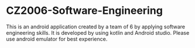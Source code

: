 # CZ2006-Software-Engineering
This is an android application created by a team of 6 by applying software engineering skills. 
It is developed by using kotlin and Android studio. Please use android emulator for best experience.
